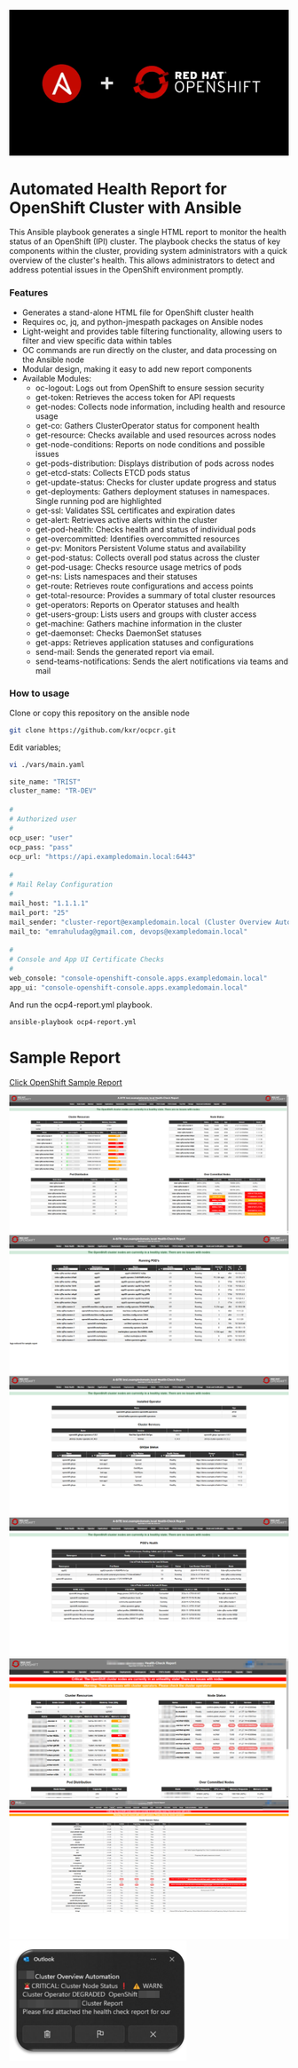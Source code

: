 
![](./img/Ansible-and-Openshift.png? ':size=50%')

# Automated Health Report for OpenShift Cluster with Ansible

This Ansible playbook generates a single HTML report to monitor the health status of an OpenShift (IPI) cluster. The playbook checks the status of key components within the cluster, providing system administrators with a quick overview of the cluster's health. This allows administrators to detect and address potential issues in the OpenShift environment promptly.

### Features

* Generates a stand-alone HTML file for OpenShift cluster health
* Requires oc, jq, and python-jmespath packages on Ansible nodes
* Light-weight and provides table filtering functionality, allowing users to filter and view specific data within tables
* OC commands are run directly on the cluster, and data processing on the Ansible node
* Modular design, making it easy to add new report components
* Available Modules:
 	* oc-logout: Logs out from OpenShift to ensure session security
	* get-token: Retrieves the access token for API requests
	* get-nodes: Collects node information, including health and resource usage
	* get-co: Gathers ClusterOperator status for component health
	* get-resource: Checks available and used resources across nodes
	* get-node-conditions: Reports on node conditions and possible issues
	* get-pods-distribution: Displays distribution of pods across nodes
	* get-etcd-stats: Collects ETCD pods status
	* get-update-status: Checks for cluster update progress and status
	* get-deployments: Gathers deployment statuses in namespaces. Single running pod are highlighted
	* get-ssl: Validates SSL certificates and expiration dates
	* get-alert: Retrieves active alerts within the cluster
	* get-pod-health: Checks health and status of individual pods
	* get-overcommitted: Identifies overcommitted resources
	* get-pv: Monitors Persistent Volume status and availability
	* get-pod-status: Collects overall pod status across the cluster
	* get-pod-usage: Checks resource usage metrics of pods
	* get-ns: Lists namespaces and their statuses
	* get-route: Retrieves route configurations and access points
	* get-total-resource: Provides a summary of total cluster resources
	* get-operators: Reports on Operator statuses and health
	* get-users-group: Lists users and groups with cluster access
	* get-machine: Gathers machine information in the cluster
	* get-daemonset: Checks DaemonSet statuses
	* get-apps: Retrieves application statuses and configurations
	* send-mail: Sends the generated report via email.
	* send-teams-notifications: Sends the alert notifications via teams and mail

### How to usage

Clone or copy this repository on the ansible node

```bash
git clone https://github.com/kxr/ocpcr.git
```

Edit variables;
```bash
vi ./vars/main.yaml 
```

```bash
site_name: "TRIST"
cluster_name: "TR-DEV"

#
# Authorized user
#
ocp_user: "user"
ocp_pass: "pass"
ocp_url: "https://api.exampledomain.local:6443"

#
# Mail Relay Configuration
#
mail_host: "1.1.1.1"
mail_port: "25"
mail_sender: "cluster-report@exampledomain.local (Cluster Overview Automation)"
mail_to: "emrahuludag@gmail.com, devops@exampledomain.local"

#
# Console and App UI Certificate Checks
#
web_console: "console-openshift-console.apps.exampledomain.local"
app_ui: "console-openshift-console.apps.exampledomain.local"

```

And run the ocp4-report.yml playbook.

```bash
ansible-playbook ocp4-report.yml
```

# Sample Report

[ Click OpenShift Sample Report](./openshift/img/openshift-sample-report.html)

![](./img/ocp-report-sample01.png? ':size=50%')
![](./img/ocp-report-sample02.png? ':size=50%')
![](./img/ocp-report-sample03.png? ':size=50%')
![](./img/ocp-report-sample04.png? ':size=50%')
![](./img/ocp-report-sample05.png? ':size=50%')
![](./img/ocp-report-sample06.png? ':size=50%')
![](./img/ocp-report-sample07.png? ':size=50%')

